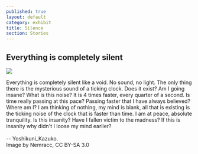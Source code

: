 ```yaml
---
published: true
layout: default
category: exhibit
title: Silence
section: Stories
---
```


## Everything is completely silent

<img src="http://upload.wikimedia.org/wikipedia/commons/thumb/a/a5/Vintage_Room_The_Old_Blandy_Wine_Lodge_1.JPG/450px-Vintage_Room_The_Old_Blandy_Wine_Lodge_1.JPG" >

Everything is completely silent like a void. No sound, no light. The only thing there is the mysterious sound of a ticking clock. Does it exist? Am I going insane? What is this noise? It is 4 times faster, every quarter of a second. Is time really passing at this pace? Passing faster that I have always believed? Where am I? I am thinking of nothing, my mind is blank, all that is existing is the ticking noise of the clock that is faster than time. I am at peace, absolute tranquility. Is this insanity? Have I fallen victim to the madness? If this is insanity why didn't I loose my mind earlier?
<br><br>
-- Yoshikuni_Kazuko.
<br>
Image by Nemracc, CC BY-SA 3.0